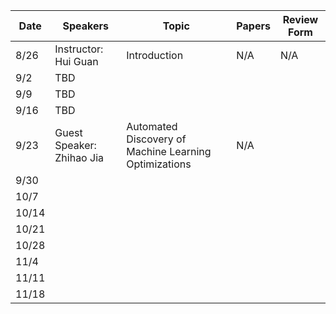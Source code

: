 
| Date 	| Speakers 	| Topic 	| Papers 	| Review Form 	|
|-	|-	|-	|-	|-	|
| 8/26 	| Instructor: Hui Guan 	| Introduction 	| N/A 	| N/A 	|
| 9/2 	| TBD 	|  	|  	|  	|
| 9/9 	| TBD 	|  	|  	|  	|
| 9/16 	| TBD 	|  	|  	|  	|
| 9/23 	| Guest Speaker: Zhihao Jia 	| Automated Discovery of Machine Learning Optimizations 	| N/A 	|  	|
| 9/30 	|  	|  	|  	|  	|
| 10/7 	|  	|  	|  	|  	|
| 10/14 	|  	|  	|  	|  	|
| 10/21 	|  	|  	|  	|  	|
| 10/28 	|  	|  	|  	|  	|
| 11/4 	|  	|  	|  	|  	|
| 11/11 	|  	|  	|  	|  	|
| 11/18 	|  	|  	|  	|  	|
